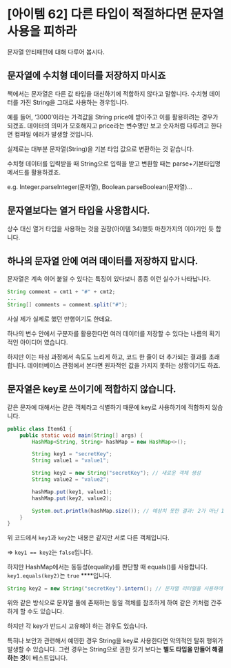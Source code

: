 # [아이템 62] 다른 타입이 적절하다면 문자열 사용을 피하라

문자열 안티패턴에 대해 다루어 봅시다.

## 문자열에 수치형 데이터를 저장하지 마시죠

책에서는 문자열은 다른 값 타입을 대신하기에 적합하지 않다고 말합니다. 수치형 데이터를 가진 String을 그대로 사용하는 경우입니다.

예를 들어, ‘3000’이라는 가격값을 String price에 받아주고 이를 활용하려는 경우가 되겠죠. 데이터의 의미가 모호해지고 price라는 변수명만 보고 숫자처럼 다루려고 한다면 컴파일 에러가 발생할 것입니다.

실제로는 대부분 문자열(String)을 기본 타입 값으로 변환하는 것 같습니다.

수치형 데이터를 입력받을 때 String으로 입력을 받고 변환할 때는 parse+기본타입명 메서드를 활용하겠죠.

e.g. Integer.parseInteger(문자열), Boolean.parseBoolean(문자열)…

## 문자열보다는 열거 타입을 사용합시다.

상수 대신 열거 타입을 사용하는 것을 권장(아이템 34)했듯 마찬가지의 이야기인 듯 합니다.

## 하나의 문자열 안에 여러 데이터를 저장하지 맙시다.

문자열은 계속 이어 붙일 수 있다는 특징이 있다보니 종종 이런 실수가 나타납니다.

```java
String comment = cmt1 + "#" + cmt2;
...
String[] comments = comment.split("#");
```

사실 제가 실제로 했던 만행이기도 한데요.

하나의 변수 안에서 구분자를 활용한다면 여러 데이터를 저장할 수 있다는 나름의 획기적인 아이디어 였습니다.

하지만 이는 파싱 과정에서 속도도 느리게 하고, 코드 한 줄이 더 추가되는 결과를 초래합니다. 데이터베이스 관점에서 본다면 원자적인 값을 가지지 못하는 상황이기도 하죠.

## 문자열은 key로 쓰이기에 적합하지 않습니다.

같은 문자에 대해서는 같은 객체라고 식별하기 때문에 key로 사용하기에 적합하지 않습니다.

```java
public class Item61 {
    public static void main(String[] args) {
        HashMap<String, String> hashMap = new HashMap<>();

        String key1 = "secretKey";
        String value1 = "value1";

        String key2 = new String("secretKey"); // 새로운 객체 생성
        String value2 = "value2";

        hashMap.put(key1, value1);
        hashMap.put(key2, value2);

        System.out.println(hashMap.size()); // 예상치 못한 결과: 2가 아닌 1
    }
}
```

위 코드에서 `key1`과 `key2`는 내용은 같지만 서로 다른 객체입니다.

⇒ `key1 == key2`는 `false`입니다.

하지만 HashMap에서는 동등성(equality)를 판단할 때 equals()를 사용합니다. `key1.equals(key2)`는 `true` \*\*\*\*입니다.

```java
String key2 = new String("secretKey").intern(); // 문자열 리터럴을 사용하여 동일한 객체 참조
```

위와 같은 방식으로 문자열 풀에 존재하는 동일 객체를 참조하게 하여 같은 키처럼 간주하게 할 수도 있습니다.

하지만 각 key가 반드시 고유해야 하는 경우도 있습니다.

특히나 보안과 관련해서 예민한 경우 String을 key로 사용한다면 악의적인 탈취 행위가 발생할 수 있습니다. 그런 경우는 String으로 권한 짓기 보다는 **별도 타입을 만들어 해결하는 것**이 베스트입니다.
